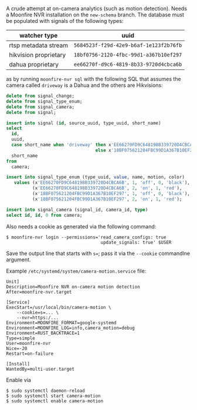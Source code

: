 A crude attempt at on-camera analytics (such as motion detection). Needs a
Moonfire NVR installation on the `new-schema` branch. The database must be
populated with signals of the following types:

| watcher type          | uuid                                   |
| --------------------- | -------------------------------------- |
| rtsp metadata stream  | `5684523f-f29d-42e9-b6af-1e123f2b76fb` |
| hikvision proprietary | `18bf0756-2120-4fbc-99d1-a367b10ef297` |
| dahua proprietary     | `ee66270f-d9c6-4819-8b33-9720d4cbca6b` |

as by running `moonfire-nvr sql` with the following SQL that assumes the camera
called `driveway` is a Dahua and the others are Hikvisions:

```sql
delete from signal_change;
delete from signal_type_enum;
delete from signal_camera;
delete from signal;

insert into signal (id, source_uuid, type_uuid, short_name)
select
  id,
  uuid,
  case short_name when 'driveway' then x'EE66270FD9C648198B339720D4CBCA6B'
                                  else x'18BF075621204FBC99D1A367B10EF297' end,
  short_name
from
  camera;

insert into signal_type_enum (type_uuid, value, name, motion, color)
   values (x'EE66270FD9C648198B339720D4CBCA6B', 1, 'off', 0, 'black'),
          (x'EE66270FD9C648198B339720D4CBCA6B', 2, 'on', 1, 'red'),
          (x'18BF075621204FBC99D1A367B10EF297', 1, 'off', 0, 'black'),
          (x'18BF075621204FBC99D1A367B10EF297', 2, 'on', 1, 'red');

insert into signal_camera (signal_id, camera_id, type)
select id, id, 0 from camera;
```

Also needs a cookie as generated via the following command:

```
$ moonfire-nvr login --permissions='read_camera_configs: true
                                    update_signals: true' $USER
```

Save the output line that starts with `s=`; pass it via the `--cookie`
commandlne argument.

Example `/etc/systemd/system/camera-motion.service` file:

```
Unit]
Description=Moonfire NVR on-camera motion detection
After=moonfire-nvr.target

[Service]
ExecStart=/usr/local/bin/camera-motion \
    --cookie=s=... \
    --nvr=https:/...
Environment=MOONFIRE_FORMAT=google-systemd
Environment=MOONFIRE_LOG=info,camera_motion=debug
Environment=RUST_BACKTRACE=1
Type=simple
User=moonfire-nvr
Nice=-20
Restart=on-failure

[Install]
WantedBy=multi-user.target
```

Enable via

```
$ sudo systemctl daemon-reload
$ sudo systemctl start camera-motion
$ sudo systemctl enable camera-motion
```

